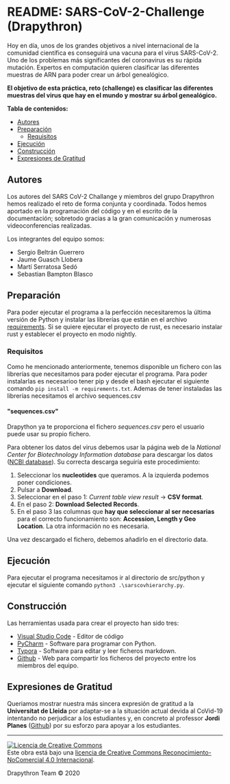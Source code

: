 # README: SARS-CoV-2-Challenge (Drapythron)

Hoy en día, unos de los grandes objetivos a nivel internacional de la comunidad científica es conseguirá una vacuna para el virus SARS-CoV-2. Uno de los problemas más significantes del coronavirus es su rápida mutación. Expertos en computación quieren clasificar las diferentes muestras de ARN para poder crear un árbol genealógico.

**El objetivo de esta práctica, reto (challenge) es clasificar las diferentes muestras del virus que hay en el mundo y mostrar su árbol genealógico.**

**Tabla de contenidos:**

- [Autores](#autores)
- [Preparación](#preparación)
  - [Requisitos](#requisitos)
- [Ejecución](#ejecución)
- [Construcción](#construcción)
- [Expresiones de Gratitud](#expresiones-de-gratitud)

## Autores  

Los autores del SARS CoV-2 Challange y miembros del grupo Drapythron hemos realizado el reto de forma conjunta y coordinada. Todos hemos aportado en la programación del código y en el escrito de la documentación; sobretodo gracias a la gran comunicación y numerosas videoconferencias realizadas.

Los integrantes del equipo somos:

- Sergio Beltrán Guerrero
- Jaume Guasch Llobera
- Martí Serratosa Sedó
- Sebastian Bampton Blasco

## Preparación

Para poder ejecutar el programa a la perfección necesitaremos la última versión de Python y instalar las librerías que están en el archivo [requirements](requirements.txt).
Si se quiere ejecutar el proyecto de rust, es necesario instalar rust y establecer el proyecto en modo nightly.

### Requisitos

Como he mencionado anteriormente, tenemos disponible un fichero con las librerías que necesitamos para poder ejecutar el programa. Para poder instalarlas es necesarioo tener pip y desde el bash ejecutar el siguiente comando `pip install -m requirements.txt`. Ademas de tener instaladas las librerías necesitamos el archivo sequences.csv

#### "sequences.csv"

Drapython ya te proporciona el fichero *sequences.csv* pero el usuario puede usar su propio fichero.

Para obtener los datos del virus debemos usar la página web de la *National Center for Biotechnology Information database* para descargar los datos ([NCBI database](https://www.ncbi.nlm.nih.gov/labs/virus/vssi/#/virus?VirusLineage_ss=Severeacuterespiratorysyndromecoronavirus2(SARS-CoV-2),taxid:2697049&SeqType_s=Nucleotide "National Center for Biotechnology Information database")). Su correcta descarga seguiría este procedimiento:

1. Seleccionar los **nucleotides** que queramos. A la izquierda podemos poner condiciones.
2. Pulsar a **Download**.
3. Seleccionar en el paso 1: *Current table view result* → **CSV format**.
4. En el paso 2: **Download Selected Records**.
5. En el paso 3 las columnas que **hay que seleccionar al ser necesarias** para el correcto funcionamiento son: **Accession, Length y Geo Location**. La otra información no es necesaria.

Una vez descargado el fichero, debemos añadirlo en el directorio data. 

## Ejecución

Para ejecutar el programa necesitamos ir al directorio de src/python y ejecutar el siguiente comando `python3 .\sarscovhierarchy.py`.

## Construcción

Las herramientas usada para crear el proyecto han sido tres:

- [Visual Studio Code](https://code.visualstudio.com/) - Editor de código
- [PyCharm](https://www.jetbrains.com/pycharm/ "PyCharm: Python tool") - Software para programar con Python.
- [Typora](https://typora.io/ "Typora: markdown editor") - Software para editar y leer ficheros markdown.
- [Github](https://github.com/ "Github: web de desarrollo colaborativo") - Web para compartir los ficheros del proyecto entre los miembros del equipo.

## Expresiones de Gratitud

Queriamos mostrar nuestra más sincera expresión de gratitud a la **Universitat de Lleida** por adaptar-se a la situación actual devida al CoVid-19 intentando no perjudicar a los estudiantes y, en concreto al professor **Jordi Planes** ([Github](https://github.com/jordiplanes)) por su esforzo para apoyar a los estudiantes.

---
<a rel="license" href="http://creativecommons.org/licenses/by-nc/4.0/"><img alt="Licencia de Creative Commons" style="border-width:0" src="https://i.creativecommons.org/l/by-nc/4.0/88x31.png" /></a><br />Este obra está bajo una <a rel="license" href="http://creativecommons.org/licenses/by-nc/4.0/">licencia de Creative Commons Reconocimiento-NoComercial 4.0 Internacional</a>.

Drapythron Team © 2020
